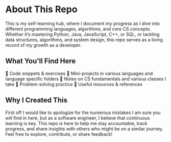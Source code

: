# About This Repo
This is my self-learning hub, where I document my progress as I dive into different programming languages, algorithms, and core CS concepts. Whether it’s mastering Python, Java, JavaScript, C++, or SQL, or tackling data structures, algorithms, and system design, this repo serves as a living record of my growth as a developer.

## What You'll Find Here
📌 Code snippets & exercises
📌 Mini-projects in various languages and language specific folders
📌 Notes on CS fundamentals and various classes I take
📌 Problem-solving practice
📌 Useful resources & references

## Why I Created This
First off I would like to apologize for the numerous mistakes I am sure you will find in here, but as a software engineer, I believe that continuous learning is key. This repo is here to help me stay accountable, track progress, and share insights with others who might be on a similar journey. Feel free to explore, contribute, or share feedback!
